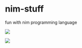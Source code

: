 # nim-stuff
fun with nim programming language

[//]: #https://ibb.co/CbYjz2B
![](https://i.ibb.co/HtbcVd7/image.png)

[//]: #https://ibb.co/9VnPBgg
![](https://i.ibb.co/pR2qNww/image.png)

